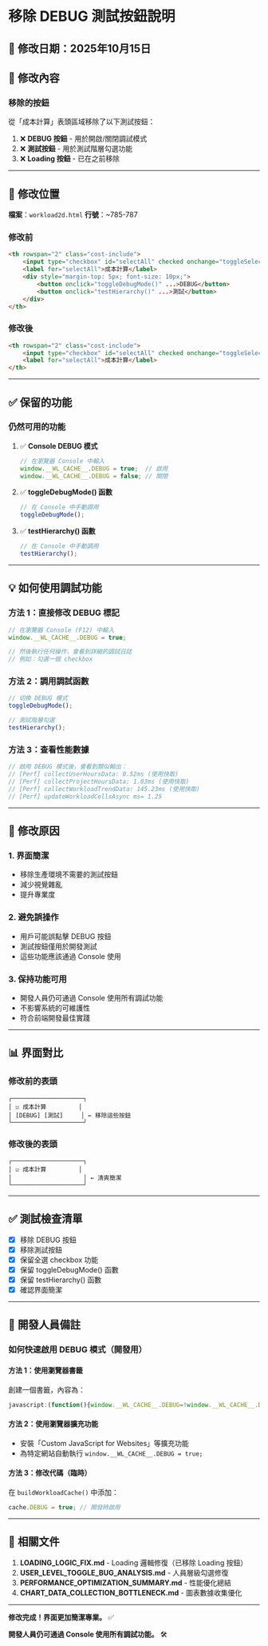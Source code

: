 # 移除 DEBUG 測試按鈕說明

## 📅 修改日期：2025年10月15日

## 🎯 修改內容

### 移除的按鈕
從「成本計算」表頭區域移除了以下測試按鈕：
1. ❌ **DEBUG 按鈕** - 用於開啟/關閉調試模式
2. ❌ **測試按鈕** - 用於測試階層勾選功能
3. ❌ **Loading 按鈕** - 已在之前移除

---

## 📝 修改位置

**檔案**：`workload2d.html`
**行號**：~785-787

### 修改前
```html
<th rowspan="2" class="cost-include">
    <input type="checkbox" id="selectAll" checked onchange="toggleSelectAll(this)" title="全選/全不選">
    <label for="selectAll">成本計算</label>
    <div style="margin-top: 5px; font-size: 10px;">
        <button onclick="toggleDebugMode()" ...>DEBUG</button>
        <button onclick="testHierarchy()" ...>測試</button>
    </div>
</th>
```

### 修改後
```html
<th rowspan="2" class="cost-include">
    <input type="checkbox" id="selectAll" checked onchange="toggleSelectAll(this)" title="全選/全不選">
    <label for="selectAll">成本計算</label>
</th>
```

---

## ✅ 保留的功能

### 仍然可用的功能
1. ✅ **Console DEBUG 模式**
   ```javascript
   // 在瀏覽器 Console 中輸入
   window.__WL_CACHE__.DEBUG = true;  // 啟用
   window.__WL_CACHE__.DEBUG = false; // 關閉
   ```

2. ✅ **toggleDebugMode() 函數**
   ```javascript
   // 在 Console 中手動調用
   toggleDebugMode();
   ```

3. ✅ **testHierarchy() 函數**
   ```javascript
   // 在 Console 中手動調用
   testHierarchy();
   ```

---

## 💡 如何使用調試功能

### 方法 1：直接修改 DEBUG 標記
```javascript
// 在瀏覽器 Console (F12) 中輸入
window.__WL_CACHE__.DEBUG = true;

// 然後執行任何操作，會看到詳細的調試日誌
// 例如：勾選一個 checkbox
```

### 方法 2：調用調試函數
```javascript
// 切換 DEBUG 模式
toggleDebugMode();

// 測試階層勾選
testHierarchy();
```

### 方法 3：查看性能數據
```javascript
// 啟用 DEBUG 模式後，會看到類似輸出：
// [Perf] collectUserHoursData: 0.52ms (使用快取)
// [Perf] collectProjectHoursData: 1.03ms (使用快取)
// [Perf] collectWorkloadTrendData: 145.23ms (使用快取)
// [Perf] updateWorkloadCellsAsync ms= 1.25
```

---

## 🎯 修改原因

### 1. 界面簡潔
- 移除生產環境不需要的測試按鈕
- 減少視覺雜亂
- 提升專業度

### 2. 避免誤操作
- 用戶可能誤點擊 DEBUG 按鈕
- 測試按鈕僅用於開發測試
- 這些功能應該通過 Console 使用

### 3. 保持功能可用
- 開發人員仍可通過 Console 使用所有調試功能
- 不影響系統的可維護性
- 符合前端開發最佳實踐

---

## 📊 界面對比

### 修改前的表頭
```
┌────────────────────┐
│ ☑ 成本計算         │
│ [DEBUG] [測試]     │ ← 移除這些按鈕
└────────────────────┘
```

### 修改後的表頭
```
┌────────────────────┐
│ ☑ 成本計算         │
│                    │ ← 清爽簡潔
└────────────────────┘
```

---

## ✅ 測試檢查清單

- [x] 移除 DEBUG 按鈕
- [x] 移除測試按鈕
- [x] 保留全選 checkbox 功能
- [x] 保留 toggleDebugMode() 函數
- [x] 保留 testHierarchy() 函數
- [x] 確認界面簡潔

---

## 🔧 開發人員備註

### 如何快速啟用 DEBUG 模式（開發用）

#### 方法 1：使用瀏覽器書籤
創建一個書籤，內容為：
```javascript
javascript:(function(){window.__WL_CACHE__.DEBUG=!window.__WL_CACHE__.DEBUG;alert('DEBUG: '+window.__WL_CACHE__.DEBUG);})();
```

#### 方法 2：使用瀏覽器擴充功能
- 安裝「Custom JavaScript for Websites」等擴充功能
- 為特定網站自動執行 `window.__WL_CACHE__.DEBUG = true;`

#### 方法 3：修改代碼（臨時）
在 `buildWorkloadCache()` 中添加：
```javascript
cache.DEBUG = true; // 開發時啟用
```

---

## 📝 相關文件

1. **LOADING_LOGIC_FIX.md** - Loading 邏輯修復（已移除 Loading 按鈕）
2. **USER_LEVEL_TOGGLE_BUG_ANALYSIS.md** - 人員層級勾選修復
3. **PERFORMANCE_OPTIMIZATION_SUMMARY.md** - 性能優化總結
4. **CHART_DATA_COLLECTION_BOTTLENECK.md** - 圖表數據收集優化

---

**修改完成！界面更加簡潔專業。** ✅

**開發人員仍可通過 Console 使用所有調試功能。** 🛠️
